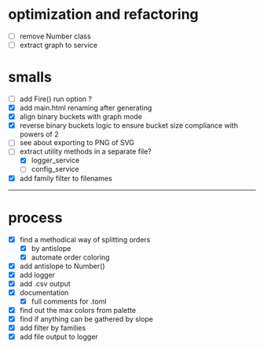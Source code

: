 # optimization and refactoring

- [ ] remove Number class
- [ ] extract graph to service

# smalls

- [ ] add Fire() run option ?
- [x] add main.html renaming after generating
- [x] align binary buckets with graph mode
- [x] reverse binary buckets logic to ensure bucket size compliance with powers of 2
- [ ] see about exporting to PNG of SVG
- [ ] extract utility methods in a separate file?
  - [x] logger_service
  - [ ] config_service
- [x] add family filter to filenames

---

# process

- [x] find a methodical way of splitting orders
  - [x] by antislope
  - [x] automate order coloring
- [x] add antislope to Number()
- [x] add logger
- [x] add .csv output
- [x] documentation
  - [x] full comments for .toml
- [x] find out the max colors from palette
- [x] find if anything can be gathered by slope
- [x] add filter by families
- [x] add file output to logger